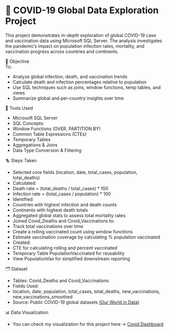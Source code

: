 # 🦠 COVID-19 Global Data Exploration Project
This project demonstrates in-depth exploration of global COVID-19 case and vaccination data using Microsoft SQL Server. The analysis investigates the pandemic’s impact on population infection rates, mortality, and vaccination progress across countries and continents.

🎯 Objective  
To:
- Analyze global infection, death, and vaccination trends
- Calculate death and infection percentages relative to population
- Use SQL techniques such as joins, window functions, temp tables, and views
- Summarize global and per-country insights over time

🧰 Tools Used  
- Microsoft SQL Server
- SQL Concepts:
- Window Functions (OVER, PARTITION BY)
- Common Table Expressions (CTEs)
- Temporary Tables
- Aggregations & Joins
- Data Type Conversion & Filtering

🪜 Steps Taken
- Selected core fields (location, date, total_cases, population, total_deaths)
- Calculated:
- Death rate = (total_deaths / total_cases) * 100
- Infection rate = (total_cases / population) * 100
- Identified:
- Countries with highest infection and death counts
- Continents with highest death totals
- Aggregated global stats to assess total mortality rates
- Joined Covid_Deaths and Covid_Vaccinations to:
- Track total vaccinations over time
- Create a rolling vaccinated count using window functions
- Estimate vaccination coverage by calculating % population vaccinated
- Created:
- CTE for calculating rolling and percent vaccinated
- Temporary Table PopulationVaccinated for reusability
- View PopulationVax for simplified downstream reporting

🗂️ Dataset
- Tables: Covid_Deaths and Covid_Vaccinations
- Fields Used:
- location, date, population, total_cases, total_deaths, new_vaccinations, new_vaccinations_smoothed
- Source: Public COVID-19 global datasets [(Our World in Data)](https://ourworldindata.org/covid-deaths)

📊 Data Visualization
- You can check my visualization for this project here -> [Covid Dashboard](https://public.tableau.com/app/profile/mark.anthony.baltazar/viz/CovidDashboard_17398551448910/Dashboard1)
